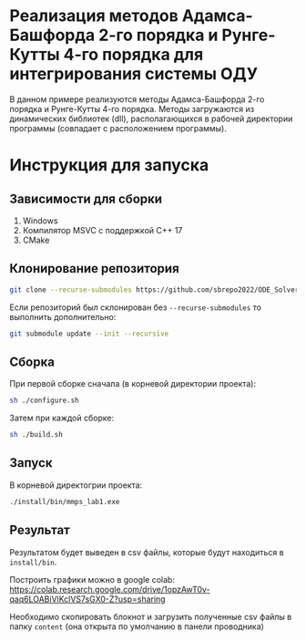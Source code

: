 # Реализация методов Адамса-Башфорда 2-го порядка и Рунге-Кутты 4-го порядка для интегрирования системы ОДУ

В данном примере реализуются методы Адамса-Башфорда 2-го порядка и Рунге-Кутты 4-го порядка. Методы загружаются из динамических библиотек (dll), располагающихся в рабочей директории программы (совпадает с расположением программы).

# Инструкция для запуска

## Зависимости для сборки

1) Windows
2) Компилятор MSVC с поддержкой C++ 17
3) CMake

## Клонирование репозитория

```sh
git clone --recurse-submodules https://github.com/sbrepo2022/ODE_Solver_Example.git
```

Если репозиторий был склонирован без `--recurse-submodules` то выполнить дополнительно:

```sh
git submodule update --init --recursive
```

## Сборка

При первой сборке сначала (в корневой директории проекта):

```sh
sh ./configure.sh
```

Затем при каждой сборке:

```sh
sh ./build.sh
```

## Запуск

В корневой директогрии проекта:

```sh
./install/bin/mmps_lab1.exe
```

## Результат

Результатом будет выведен в csv файлы, которые будут находиться в `install/bin`.

Построить графики можно в google colab: https://colab.research.google.com/drive/1opzAwT0v-qaq6LOABiVlKclVS7sGX0-Z?usp=sharing

Необходимо скопировать блокнот и загрузить полученные csv файлы в папку `content` (она открыта по умолчанию в панели проводника)